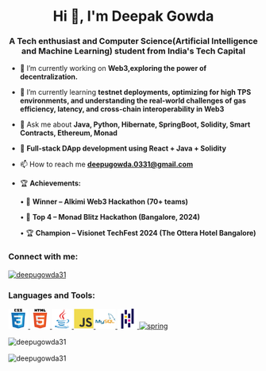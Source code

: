 <h1 align="center">Hi 👋, I'm Deepak Gowda</h1>
<h3 align="center">A Tech enthusiast and Computer Science(Artificial Intelligence and Machine Learning) student from India's Tech Capital</h3>

- 🔭 I’m currently working on **Web3,exploring the power of decentralization.**

- 🌱 I’m currently learning **testnet deployments, optimizing for high TPS environments, and understanding the real-world challenges of gas efficiency, latency, and cross-chain interoperability in Web3**

- 💬 Ask me about **Java, Python, Hibernate, SpringBoot, Solidity, Smart Contracts, Ethereum, Monad**
  
- 💬 **Full-stack DApp development using React + Java + Solidity**

- 📫 How to reach me **deepugowda.0331@gmail.com**

- 🏆 **Achievements:**
  
  • 🥇 **Winner – Alkimi Web3 Hackathon (70+ teams)**

  • 🏅 **Top 4 – Monad Blitz Hackathon (Bangalore, 2024)**

  • 🏆 **Champion – Visionet TechFest 2024 (The Ottera Hotel Bangalore)**

<h3 align="left">Connect with me:</h3>
<p align="left">
<a href="https://linkedin.com/in/deepugowda31" target="blank"><img align="center" src="https://raw.githubusercontent.com/rahuldkjain/github-profile-readme-generator/master/src/images/icons/Social/linked-in-alt.svg" alt="deepugowda31" height="30" width="40" /></a>
</p>

<h3 align="left">Languages and Tools:</h3>
<p align="left"> <a href="https://www.w3schools.com/css/" target="_blank" rel="noreferrer"> <img src="https://raw.githubusercontent.com/devicons/devicon/master/icons/css3/css3-original-wordmark.svg" alt="css3" width="40" height="40"/> </a> <a href="https://www.w3.org/html/" target="_blank" rel="noreferrer"> <img src="https://raw.githubusercontent.com/devicons/devicon/master/icons/html5/html5-original-wordmark.svg" alt="html5" width="40" height="40"/> </a> <a href="https://www.java.com" target="_blank" rel="noreferrer"> <img src="https://raw.githubusercontent.com/devicons/devicon/master/icons/java/java-original.svg" alt="java" width="40" height="40"/> </a> <a href="https://developer.mozilla.org/en-US/docs/Web/JavaScript" target="_blank" rel="noreferrer"> <img src="https://raw.githubusercontent.com/devicons/devicon/master/icons/javascript/javascript-original.svg" alt="javascript" width="40" height="40"/> </a> <a href="https://www.mysql.com/" target="_blank" rel="noreferrer"> <img src="https://raw.githubusercontent.com/devicons/devicon/master/icons/mysql/mysql-original-wordmark.svg" alt="mysql" width="40" height="40"/> </a> <a href="https://pandas.pydata.org/" target="_blank" rel="noreferrer"> <img src="https://raw.githubusercontent.com/devicons/devicon/2ae2a900d2f041da66e950e4d48052658d850630/icons/pandas/pandas-original.svg" alt="pandas" width="40" height="40"/> </a> <a href="https://spring.io/" target="_blank" rel="noreferrer"> <img src="https://www.vectorlogo.zone/logos/springio/springio-icon.svg" alt="spring" width="40" height="40"/> </a> </p>

<p><img align="center" src="https://github-readme-stats.vercel.app/api/top-langs?username=deepugowda31&show_icons=true&locale=en&layout=compact" alt="deepugowda31" /></p>

<p><img align="center" src="https://github-readme-streak-stats.herokuapp.com/?user=deepugowda31&" alt="deepugowda31" /></p>
